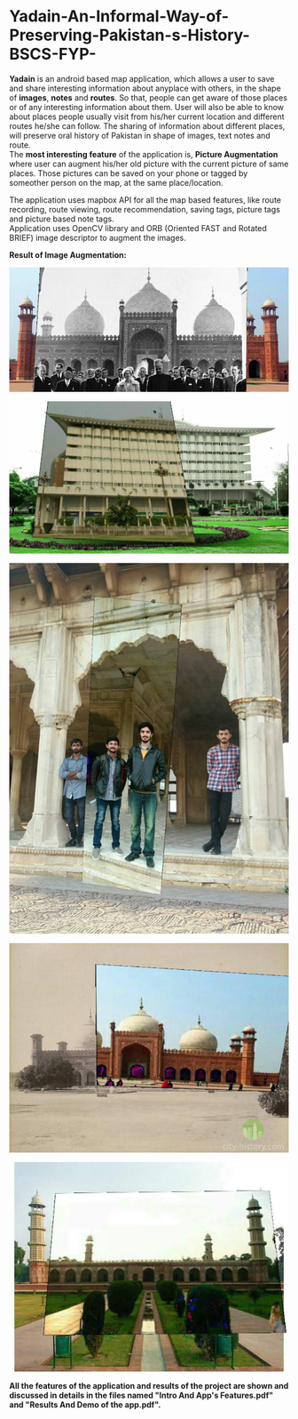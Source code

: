 # Yadain-An-Informal-Way-of-Preserving-Pakistan-s-History-BSCS-FYP-
**Yadain** is an android based map application, which allows a user to save and share interesting information about anyplace with others, in the shape of **images**, **notes** and **routes**. So that, people can get aware of those places or of any interesting information about them. User will also be able to know about places people usually visit from his/her current location and different routes he/she can follow. The sharing of information about different places, will preserve oral history of Pakistan in shape of images, text notes and route.\
The **most interesting feature** of the application is, **Picture Augmentation** where user can augment his/her old picture with the current picture of same places. Those pictures can be saved on your phone or tagged by someother person on the map, at the same place/location.

The application uses mapbox API for all the map based features, like route recording, route viewing, route recommendation, saving tags, picture tags and picture based note tags.\
Application uses OpenCV library and ORB (Oriented FAST and Rotated BRIEF) image descriptor to augment the images.

**Result of Image Augmentation:**

![alt text](https://github.com/WaizKhan7/Yadain-An-Informal-Way-of-Preserving-Pakistan-s-History-BSCS-FYP-/blob/main/images/Yadain_20190624123027.jpeg?raw=true)

![alt text](https://github.com/WaizKhan7/Yadain-An-Informal-Way-of-Preserving-Pakistan-s-History-BSCS-FYP-/blob/main/images/Yadain_20190706154221.jpeg?raw=true)

![alt text](https://github.com/WaizKhan7/Yadain-An-Informal-Way-of-Preserving-Pakistan-s-History-BSCS-FYP-/blob/main/images/Yadain_20190518172326%20(1).jpg?raw=true)

![alt text](https://github.com/WaizKhan7/Yadain-An-Informal-Way-of-Preserving-Pakistan-s-History-BSCS-FYP-/blob/main/images/Yadain_20190706152731.jpeg?raw=true)

![alt text](https://github.com/WaizKhan7/Yadain-An-Informal-Way-of-Preserving-Pakistan-s-History-BSCS-FYP-/blob/main/images/Yadain_20190706150704.jpeg?raw=true)

**All the features of the application and results of the project are shown and discussed in details in the files named "Intro And App's Features.pdf" and "Results And Demo of the app.pdf".**
